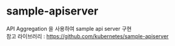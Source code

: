# sample-apiserver

API Aggregation 을 사용하여 sample api server 구현 <br/>
참고 라이브러리 : https://github.com/kubernetes/sample-apiserver

